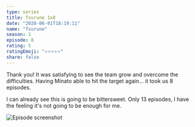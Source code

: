 ```yaml
---
type: series
title: Tsurune 1x8
date: "2020-06-01T18:19:11"
name: "Tsurune"
season: 1
episode: 8
rating: 5
ratingEmoji: "⭐️⭐️⭐️⭐️⭐️"
share: false
---
```


Thank you! It was satisfying to see the team grow and overcome the difficulties. Having Minato able to hit the target again... it took us 8 episodes.

I can already see this is going to be bittersweet. Only 13 episodes, I have the feeling it's not going to be enough for me.

![Episode screenshot](https://cldup.com/5oMsW87vD5.png)
